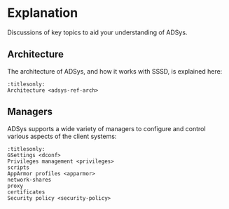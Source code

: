 # Explanation

Discussions of key topics to aid your understanding of ADSys.

## Architecture

The architecture of ADSys, and how it works with SSSD, is explained here:

```{toctree}
:titlesonly:
Architecture <adsys-ref-arch>
```

## Managers

ADSys supports a wide variety of managers to configure and control various
aspects of the client systems:

```{toctree}
:titlesonly:
GSettings <dconf>
Privileges management <privileges>
scripts
AppArmor profiles <apparmor>
network-shares
proxy
certificates
Security policy <security-policy>
```
